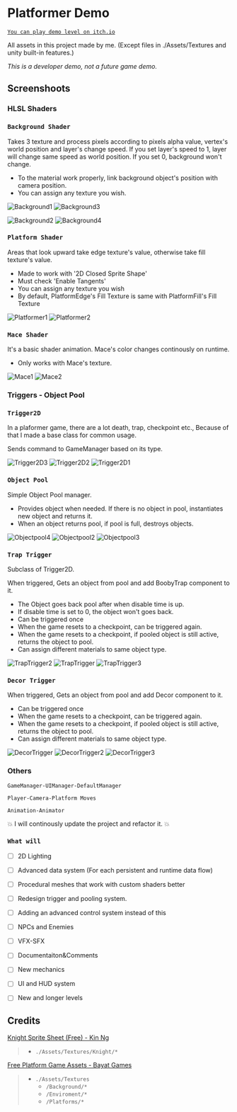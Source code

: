 # Platformer Demo

 [`You can play demo level on itch.io`](https://gknzby.itch.io/platformerdemo)

All assets in this project made by me. (Except files in ./Assets/Textures and unity built-in features.)

*This is a developer demo, not a future game demo.*

Screenshoots
-
### HLSL Shaders

### `Background Shader`

Takes 3 texture and process pixels according to pixels alpha value, vertex's world position and layer's change speed. If you set layer's speed to 1, layer will  change same speed as world position. If you set 0, background won't change. 

* To the material work properly, link background object's position with camera position.
* You can assign any texture you wish.

![Background1](https://user-images.githubusercontent.com/63978053/165937020-4c0259cd-ac11-4a1c-b6be-4968b245d933.png)
![Background3](https://user-images.githubusercontent.com/63978053/165937024-5f436656-2693-473d-9e8f-9c4bf283dacd.png)

![Background2](https://user-images.githubusercontent.com/63978053/165960046-40d4170c-a5f8-4881-b4ab-c5f9003a142e.png)
![Background4](https://user-images.githubusercontent.com/63978053/165937026-3f216dde-63aa-4371-b566-c8376017832d.png)

### `Platform Shader`

Areas that look upward take edge texture's value, otherwise take fill texture's value.

* Made to work with '2D Closed Sprite Shape'
* Must check 'Enable Tangents'
* You can assign any texture you wish
* By default, PlatformEdge's Fill Texture is same with PlatformFill's Fill Texture

![Platformer1](https://user-images.githubusercontent.com/63978053/165940235-f1ab0446-6d4a-407f-8363-cd23884c4b8e.png)
![Platformer2](https://user-images.githubusercontent.com/63978053/165940241-f029639c-d420-4379-bf98-e3acb599e5f2.png)

### `Mace Shader`

It's a basic shader animation. Mace's color changes continously on runtime. 

* Only works with Mace's texture.

![Mace1](https://user-images.githubusercontent.com/63978053/165941086-596c38df-764a-4827-b1e2-42fcf0cdca77.png)
![Mace2](https://user-images.githubusercontent.com/63978053/165941091-446d4a46-4ee5-4465-9b06-331118b78c20.png)

 
 ### Triggers - Object Pool
  
### `Trigger2D`

 In a plaformer game, there are a lot death, trap, checkpoint etc., Because of that I made a base class for common usage. 
 
 Sends command to GameManager based on its type.

![Trigger2D3](https://user-images.githubusercontent.com/63978053/165941819-ed50c2bb-e206-40a9-a9a8-77a244e06444.png)
![Trigger2D2](https://user-images.githubusercontent.com/63978053/165941826-324ecfd1-2d5f-4623-93f4-0bbaad27bf35.png)
![Trigger2D1](https://user-images.githubusercontent.com/63978053/165941823-ba7a4487-b451-4956-8683-86bdbd4d0714.png)

### `Object Pool`

Simple Object Pool manager. 

* Provides object when needed. If there is no object in pool, instantiates new object and returns it.
* When an object returns pool, if pool is full, destroys objects.
 
![Objectpool4](https://user-images.githubusercontent.com/63978053/165955565-38cc97cd-91a5-4f70-86ce-c163a2722a18.png)
![Objectpool2](https://user-images.githubusercontent.com/63978053/165955570-77d067a5-b1b8-4c34-b2ba-ec243a6ea66b.png)
![Objectpool3](https://user-images.githubusercontent.com/63978053/165955574-71aac0a7-b0fc-4a5f-891d-d707ae3ad5a2.png)


### `Trap Trigger`

Subclass of Trigger2D.

When triggered, Gets an object from pool and add BoobyTrap component to it.

* The Object goes back pool after when disable time is up.
* If disable time is set to 0, the object won't goes back.
* Can be triggered once
* When the game resets to a checkpoint, can be triggered again.
* When the game resets to a checkpoint, if pooled object is still active, returns the object to pool.
* Can assign different materials to same object type.

![TrapTrigger2](https://user-images.githubusercontent.com/63978053/165955723-61d0c102-2231-407b-88d6-37cd8b6884cd.png)
![TrapTrigger](https://user-images.githubusercontent.com/63978053/165955717-3ecef11a-4d52-4f1b-ab73-4797505152f6.png)
![TrapTrigger3](https://user-images.githubusercontent.com/63978053/165955712-472c9559-74a8-4d70-be3a-4b84b354728c.png)


### `Decor Trigger`

When triggered, Gets an object from pool and add Decor component to it.

* Can be triggered once
* When the game resets to a checkpoint, can be triggered again.
* When the game resets to a checkpoint, if pooled object is still active, returns the object to pool.
* Can assign different materials to same object type.

![DecorTrigger](https://user-images.githubusercontent.com/63978053/165959023-1d3af7e4-c12a-4580-9a04-4e55484184af.png)
![DecorTrigger2](https://user-images.githubusercontent.com/63978053/165959029-b4d04198-21d8-4da0-b7f1-b493c32d736f.png)
![DecorTrigger3](https://user-images.githubusercontent.com/63978053/165959031-3bc932bc-d129-45c7-966f-74c4cd844acc.png)


### Others

`GameManager-UIManager-DefaultManager`

`Player-Camera-Platform Moves`

`Animation-Animator`


:collision: I will continously update the project and refactor it. :collision:

### `What will`
- [ ] 2D Lighting
- [ ] Advanced data system (For each persistent and runtime data flow)
- [ ] Procedural meshes that work with custom shaders better
- [ ] Redesign trigger and pooling system. 
- [ ] Adding an advanced control system instead of this 
- [ ] NPCs and Enemies
- [ ] VFX-SFX
- [ ] Documentaiton&Comments
- [ ] New mechanics
- [ ] UI and HUD system
- [ ] New and longer levels


Credits
-
[Knight Sprite Sheet (Free) - Kin Ng](https://assetstore.unity.com/packages/2d/characters/knight-sprite-sheet-free-93897)
> * `./Assets/Textures/Knight/*` 

[Free Platform Game Assets - Bayat Games](https://assetstore.unity.com/packages/2d/environments/free-platform-game-assets-85838)
> * `./Assets/Textures` 
>   - `/Background/*`
>   - `/Enviroment/*`
>   - `/Platforms/*`

